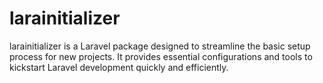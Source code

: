 # larainitializer
larainitializer is a Laravel package designed to streamline the basic setup process for new projects. It provides essential configurations and tools to kickstart Laravel development quickly and efficiently.

